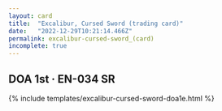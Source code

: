 ```yaml
---
layout: card
title:  "Excalibur, Cursed Sword (trading card)"
date:   "2022-12-29T10:21:14.466Z"
permalink: excalibur-cursed-sword_(card)
incomplete: true
---
```


## DOA 1st &middot; EN-034 SR

{% include templates/excalibur-cursed-sword-doa1e.html %}
